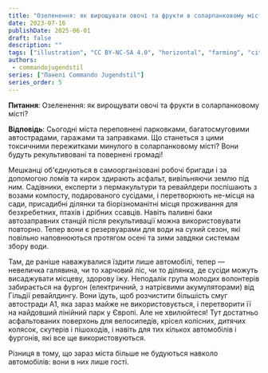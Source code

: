 ```yaml
---
title: "Озеленення: як вирощувати овочі та фрукти в соларпанковому місті?"
date: 2023-07-16
publishDate: 2025-06-01
draft: false
description: ""
tags: ["illustration", "CC BY-NC-SA 4.0", "horizontal", "farming", "city"]
authors:
 - commandojugendstil
series: ["Панелі Commando Jugendstil"]
series_order: 5
---
```


**Питання**: 
Озеленення: як вирощувати овочі та фрукти в соларпанковому місті?

**Відповідь**:
Сьогодні міста переповнені парковками, багатосмуговими автострадами, гаражами та заправками. Що станеться з цими токсичними пережитками минулого в соларпанковому місті? Вони будуть рекультивовані та повернені громаді!

Мешканці об'єднуються в самоорганізовані робочі бригади і за допомогою ломів та кирок здирають асфальт, вивільняючи землю під ним.
Садівники, експерти з пермакультури та ревайлдери поспішають з возами компосту, подарованого сусідами, і перетворюють не-місця на сади, присадибні ділянки та біорізноманітні місця проживання для безхребетних, птахів і дрібних ссавців. Навіть паливні баки автозаправних станцій після рекультивації можна використовувати повторно. Тепер вони є резервуарами для води на сухий сезон, які повільно наповнюються протягом осені та зими завдяки системам збору води.

Там, де раніше наважувалися їздити лише автомобілі, тепер — невеличка галявина, чи то харчовий ліс, чи то ділянка, де сусіди можуть висаджувати місцеву, здорову їжу.
Неподалік група молодих волонтерів забирається на фургон (електричний, з натрієвими акумуляторами) від Гільдії ревайлдингу. Вони їдуть, щоб розчистити більшість смуг автостради А1, яка зараз майже не використовується, і перетворити її на найдовший лінійний парк у Європі. Але не хвилюйтеся! Тут достатньо асфальтованих поверхонь для велосипедів, крісел колісних, дитячих колясок, скутерів і пішоходів, і навіть для тих кількох автомобілів і фургонів, які все ще використовуються.

Різниця в тому, що зараз міста більше не будуються навколо автомобілів: вони в них лише гості.

